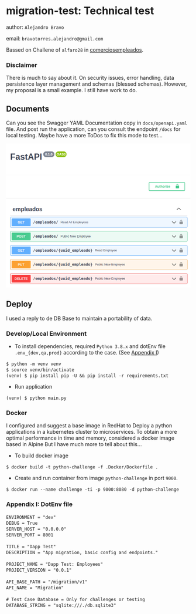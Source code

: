 # migration-test: Technical test

author: `Alejandro Bravo`

email: `bravotorres.alejandro@gmail.com`

Bassed on Challene of `alfaro28` in [comerciosempleados](https://github.com/alfaro28/comerciosempleados). 

### Disclaimer
There is much to say about it.
On security issues, error handling, data persistence layer management and schemas (blessed schemas). However, my proposal is a small example.
I still have work to do.

## Documents
Can you see the Swagger YAML Documentation copy in `docs/openapi.yaml` file.
And post run the application, can you consult the endpoint `/docs` for local testing. Maybe have a more ToDos to fix this mode to test...

![openAPI](docs/openapi.png)


## Deploy

I used a reply to de DB Base to maintain a portability of data.

### Develop/Local Environment
- To install dependencies, required `Python 3.8.x` and dotEnv file `.env_{dev,qa,prod}` according to the case. (See [Appendix I](##Appendix-I:-DotEnv-file))
```shell
$ python -m venv venv
$ source venv/bin/activate
(venv) $ pip install pip -U && pip install -r requirements.txt
````
- Run application
```shell
(venv) $ python main.py
```

### Docker
I configured and suggest a base image in RedHat to Deploy a python applications in a kubernetes cluster to microservices.
To obtain a more optimal performance in time and memory, considered a docker image based in Alpine
But I have much more to tell about this...

- To build docker image
```shell
$ docker build -t python-challenge -f .Docker/Dockerfile .
```

- Create and run container from image  `python-challenge` in port  `9000`.  
  
```shell  
$ docker run --name challenge -ti -p 9000:8080 -d python-challenge
```


### Appendix I: DotEnv file
```dotEnv
ENVIRONMENT = "dev"
DEBUG = True
SERVER_HOST = "0.0.0.0"
SERVER_PORT = 8001

TITLE = "Dapp Test"
DESCRIPTION = "App migration, basic config and endpoints."

PROJECT_NAME = "Dapp Test: Employees"
PROJECT_VERSION = "0.0.1"

API_BASE_PATH = "/migration/v1"
API_NAME = "Migration"

# Test Case Database = Only for challenges or testing
DATABASE_STRING = "sqlite:///./db.sqlite3"
```

